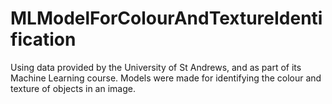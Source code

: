 # MLModelForColourAndTextureIdentification

Using data provided by the University of St Andrews, and as part of its Machine Learning course. Models were made for identifying the colour and texture of objects in an image.
